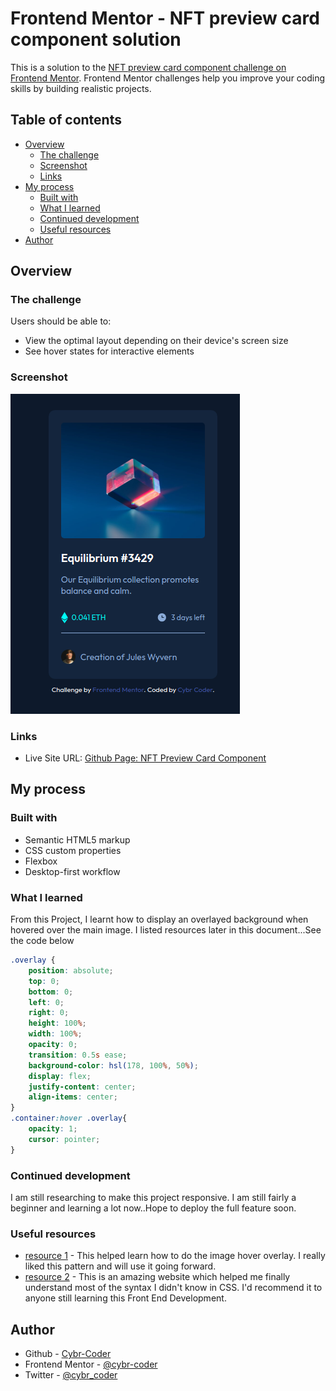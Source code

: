 # Frontend Mentor - NFT preview card component solution

This is a solution to the [NFT preview card component challenge on Frontend Mentor](https://www.frontendmentor.io/challenges/nft-preview-card-component-SbdUL_w0U). Frontend Mentor challenges help you improve your coding skills by building realistic projects. 

## Table of contents

- [Overview](#overview)
  - [The challenge](#the-challenge)
  - [Screenshot](#screenshot)
  - [Links](#links)
- [My process](#my-process)
  - [Built with](#built-with)
  - [What I learned](#what-i-learned)
  - [Continued development](#continued-development)
  - [Useful resources](#useful-resources)
- [Author](#author)



## Overview

### The challenge

Users should be able to:

- View the optimal layout depending on their device's screen size
- See hover states for interactive elements

### Screenshot

![](/images/Screenshot_2022-01-02_08-59-30.png)



### Links

- Live Site URL: [Github Page: NFT Preview Card Component](https://cybr-coder.github.io/NFT-Preview-Card-Component/)

## My process

### Built with

- Semantic HTML5 markup
- CSS custom properties
- Flexbox
- Desktop-first workflow


### What I learned
From this Project, I learnt how to display an overlayed background when hovered over the main image. I listed resources later in this document...See the code below

```css
.overlay {
    position: absolute;
    top: 0;
    bottom: 0;
    left: 0;
    right: 0;
    height: 100%;
    width: 100%;
    opacity: 0;
    transition: 0.5s ease;
    background-color: hsl(178, 100%, 50%);
    display: flex;
    justify-content: center;
    align-items: center;
}
.container:hover .overlay{
    opacity: 1;
    cursor: pointer;
}
```

### Continued development
I am still researching to make this project responsive. I am still fairly a beginner and learning a lot now..Hope to deploy the full feature soon.

### Useful resources

- [resource 1](https://www.w3schools.com) - This helped learn how to do the image hover overlay. I really liked this pattern and will use it going forward.
- [ resource 2](https://www.developer.mozilla.org) - This is an amazing website which helped me finally understand most of the syntax I didn't know in CSS. I'd recommend it to anyone still learning this Front End Development.


## Author

- Github - [Cybr-Coder](https://github.com/cybr-coder)
- Frontend Mentor - [@cybr-coder](https://www.frontendmentor.io/profile/cybr-coder)
- Twitter - [@cybr_coder](https://twitter.com/cybr_coder)



